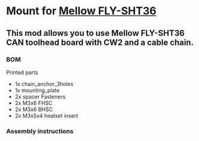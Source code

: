 # Mount for [Mellow FLY-SHT36](https://www.aliexpress.com/item/1005004048980837.html?spm=a2g0o.order_list.0.0.4f1b1802QnluNC)
## This mod allows you to use Mellow FLY-SHT36 CAN toolhead board with CW2 and a cable chain.
### BOM
Printed parts
- 1x chain_anchor_3holes
- 1x mounting_plate
- 2x spacer
Fasteners
- 2x M3x6 FHSC
- 2x M3x6 BHSC
- 2x M3x5x4 heatset insert
### Assembly instructions

